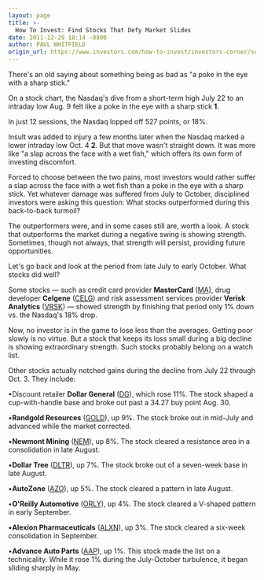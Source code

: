 ```yaml
---
layout: page
title: >-
  How To Invest: Find Stocks That Defy Market Slides
date: 2011-12-29 18:14 -0800
author: PAUL WHITFIELD
origin_url: https://www.investors.com/how-to-invest/investors-corner/seek-stocks-that-defy-poor-market/
---
```


There's an old saying about something being as bad as "a poke in the eye with a sharp stick."

On a stock chart, the Nasdaq's dive from a short-term high July 22 to an intraday low Aug. 9 felt like a poke in the eye with a sharp stick **1**.

In just 12 sessions, the Nasdaq lopped off 527 points, or 18%.

Insult was added to injury a few months later when the Nasdaq marked a lower intraday low Oct. 4 **2**. But that move wasn't straight down. It was more like "a slap across the face with a wet fish," which offers its own form of investing discomfort.

Forced to choose between the two pains, most investors would rather suffer a slap across the face with a wet fish than a poke in the eye with a sharp stick. Yet whatever damage was suffered from July to October, disciplined investors were asking this question: What stocks outperformed during this back-to-back turmoil?

The outperformers were, and in some cases still are, worth a look. A stock that outperforms the market during a negative swing is showing strength. Sometimes, though not always, that strength will persist, providing future opportunities.

Let's go back and look at the period from late July to early October. What stocks did well?

Some stocks — such as credit card provider **MasterCard** ([MA](https://research.investors.com/quote.aspx?symbol=MA)), drug developer **Celgene** ([CELG](https://research.investors.com/quote.aspx?symbol=CELG)) and risk assessment services provider **Verisk Analytics** ([VRSK](https://research.investors.com/quote.aspx?symbol=VRSK)) — showed strength by finishing that period only 1% down vs. the Nasdaq's 18% drop.

Now, no investor is in the game to lose less than the averages. Getting poor slowly is no virtue. But a stock that keeps its loss small during a big decline is showing extraordinary strength. Such stocks probably belong on a watch list.

Other stocks actually notched gains during the decline from July 22 through Oct. 3. They include:

•Discount retailer **Dollar General** ([DG](https://research.investors.com/quote.aspx?symbol=DG)), which rose 11%. The stock shaped a cup-with-handle base and broke out past a 34.27 buy point Aug. 30.

•**Randgold Resources** ([GOLD](https://research.investors.com/quote.aspx?symbol=GOLD)), up 9%. The stock broke out in mid-July and advanced while the market corrected.

•**Newmont Mining** ([NEM](https://research.investors.com/quote.aspx?symbol=NEM)), up 8%. The stock cleared a resistance area in a consolidation in late August.

•**Dollar Tree** ([DLTR](https://research.investors.com/quote.aspx?symbol=DLTR)), up 7%. The stock broke out of a seven-week base in late August.

•**AutoZone** ([AZO](https://research.investors.com/quote.aspx?symbol=AZO)), up 5%. The stock cleared a pattern in late August.

•**O'Reilly Automotive** ([ORLY](https://research.investors.com/quote.aspx?symbol=ORLY)), up 4%. The stock cleared a V-shaped pattern in early September.

•**Alexion Pharmaceuticals** ([ALXN](https://research.investors.com/quote.aspx?symbol=ALXN)), up 3%. The stock cleared a six-week consolidation in September.

•**Advance Auto Parts** ([AAP](https://research.investors.com/quote.aspx?symbol=AAP)), up 1%. This stock made the list on a technicality. While it rose 1% during the July-October turbulence, it began sliding sharply in May.
